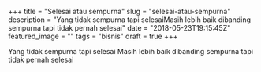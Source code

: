 +++
title = "Selesai atau sempurna"
slug = "selesai-atau-sempurna"
description = "Yang tidak sempurna tapi selesaiMasih lebih baik dibanding sempurna tapi tidak pernah selesai"
date = "2018-05-23T19:15:45Z"
featured_image = ""
tags = "bisnis"
draft = true
+++ 
 
Yang tidak sempurna tapi selesai
Masih lebih baik dibanding sempurna tapi tidak pernah selesai